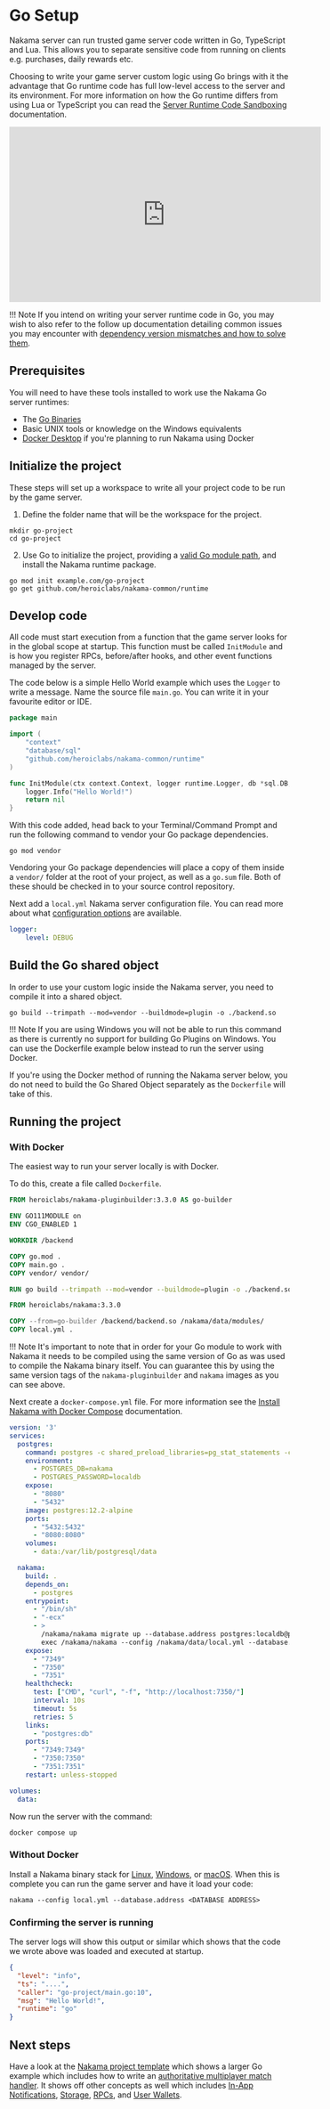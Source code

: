 # Go Setup

Nakama server can run trusted game server code written in Go, TypeScript and Lua. This allows you to separate sensitive code from running on clients e.g. purchases, daily rewards etc.

Choosing to write your game server custom logic using Go brings with it the advantage that Go runtime code has full low-level access to the server and its environment. For more information on how the Go runtime differs from using Lua or TypeScript you can read the [Server Runtime Code Sandboxing](basics.md#sandboxing) documentation.

<iframe width="560" height="315" src="https://www.youtube.com/embed/Ru3RZ6LkJEk" title="YouTube video player" frameborder="0" allow="accelerometer; autoplay; clipboard-write; encrypted-media; gyroscope; picture-in-picture" allowfullscreen></iframe>

!!! Note
  If you intend on writing your server runtime code in Go, you may wish to also refer to the follow up documentation detailing common issues you may encounter with [dependency version mismatches and how to solve them](go-dependency-pinning.md).

## Prerequisites

You will need to have these tools installed to work use the Nakama Go server runtimes:

* The [Go Binaries](https://golang.org/dl/)
* Basic UNIX tools or knowledge on the Windows equivalents
* [Docker Desktop](https://www.docker.com/products/docker-desktop) if you're planning to run Nakama using Docker

## Initialize the project

These steps will set up a workspace to write all your project code to be run by the game server.

1. Define the folder name that will be the workspace for the project.

```shell
mkdir go-project
cd go-project
```

2. Use Go to initialize the project, providing a [valid Go module path](https://golang.org/ref/mod#module-path), and install the Nakama runtime package.

```shell
go mod init example.com/go-project
go get github.com/heroiclabs/nakama-common/runtime
```

## Develop code

All code must start execution from a function that the game server looks for in the global scope at startup. This function must be called `InitModule` and is how you register RPCs, before/after hooks, and other event functions managed by the server.

The code below is a simple Hello World example which uses the `Logger` to write a message. Name the source file `main.go`. You can write it in your favourite editor or IDE.

```go
package main

import (
    "context"
    "database/sql"
    "github.com/heroiclabs/nakama-common/runtime"
)

func InitModule(ctx context.Context, logger runtime.Logger, db *sql.DB, nk runtime.NakamaModule, initializer runtime.Initializer) error {
    logger.Info("Hello World!")
    return nil
}
```

With this code added, head back to your Terminal/Command Prompt and run the following command to vendor your Go package dependencies.

```shell
go mod vendor
```

Vendoring your Go package dependencies will place a copy of them inside a `vendor/` folder at the root of your project, as well as a `go.sum` file. Both of these should be checked in to your source control repository.

Next add a `local.yml` Nakama server configuration file. You can read more about what [configuration options](../getting-started/configuration.md) are available.

```yml
logger:
    level: DEBUG
```

## Build the Go shared object

In order to use your custom logic inside the Nakama server, you need to compile it into a shared object.

```shell
go build --trimpath --mod=vendor --buildmode=plugin -o ./backend.so
```

!!! Note
    If you are using Windows you will not be able to run this command as there is currently no support for building Go Plugins on Windows. You can use the Dockerfile example below instead to run the server using Docker.

If you're using the Docker method of running the Nakama server below, you do not need to build the Go Shared Object separately as the `Dockerfile` will take of this.

## Running the project

### With Docker

The easiest way to run your server locally is with Docker.

To do this, create a file called `Dockerfile`.

```dockerfile
FROM heroiclabs/nakama-pluginbuilder:3.3.0 AS go-builder

ENV GO111MODULE on
ENV CGO_ENABLED 1

WORKDIR /backend

COPY go.mod .
COPY main.go .
COPY vendor/ vendor/

RUN go build --trimpath --mod=vendor --buildmode=plugin -o ./backend.so

FROM heroiclabs/nakama:3.3.0

COPY --from=go-builder /backend/backend.so /nakama/data/modules/
COPY local.yml .
```

!!! Note
    It's important to note that in order for your Go module to work with Nakama it needs to be compiled using the same version of Go as was used to compile the Nakama binary itself. You can guarantee this by using the same version tags of the `nakama-pluginbuilder` and `nakama` images as you can see above.

Next create a `docker-compose.yml` file. For more information see the [Install Nakama with Docker Compose](../getting-started/docker-quickstart.md) documentation.

```yml
version: '3'
services:
  postgres:
    command: postgres -c shared_preload_libraries=pg_stat_statements -c pg_stat_statements.track=all
    environment:
      - POSTGRES_DB=nakama
      - POSTGRES_PASSWORD=localdb
    expose:
      - "8080"
      - "5432"
    image: postgres:12.2-alpine
    ports:
      - "5432:5432"
      - "8080:8080"
    volumes:
      - data:/var/lib/postgresql/data

  nakama:
    build: .
    depends_on:
      - postgres
    entrypoint:
      - "/bin/sh"
      - "-ecx"
      - >
        /nakama/nakama migrate up --database.address postgres:localdb@postgres:5432/nakama &&
        exec /nakama/nakama --config /nakama/data/local.yml --database.address postgres:localdb@postgres:5432/nakama
    expose:
      - "7349"
      - "7350"
      - "7351"
    healthcheck:
      test: ["CMD", "curl", "-f", "http://localhost:7350/"]
      interval: 10s
      timeout: 5s
      retries: 5
    links:
      - "postgres:db"
    ports:
      - "7349:7349"
      - "7350:7350"
      - "7351:7351"
    restart: unless-stopped

volumes:
  data:
```

Now run the server with the command:

```
docker compose up
```

### Without Docker

Install a Nakama binary stack for [Linux](../getting-started/binary-linux-quickstart.md), [Windows](../getting-started/binary-windows-quickstart.md), or [macOS](../getting-started/binary-macos-quickstart.md). When this is complete you can run the game server and have it load your code:

``` shell
nakama --config local.yml --database.address <DATABASE ADDRESS>
```

### Confirming the server is running

The server logs will show this output or similar which shows that the code we wrote above was loaded and executed at startup.

``` json
{
  "level": "info",
  "ts": "....",
  "caller": "go-project/main.go:10",
  "msg": "Hello World!",
  "runtime": "go"
}
```

## Next steps

Have a look at the [Nakama project template](https://github.com/heroiclabs/nakama-project-template) which shows a larger Go example which includes how to write an [authoritative multiplayer match handler](../concepts/server-relayed-multiplayer.md). It shows off other concepts as well which includes [In-App Notifications](../concepts/in-app-notifications.md), [Storage](../concepts/collections.md), [RPCs](basics.md#rpc-hook), and [User Wallets](../concepts/user-accounts.md#virtual-wallet).
